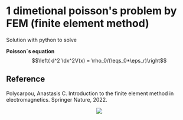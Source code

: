 # 1 dimetional poisson's problem by FEM (finite element method)

Solution with python to solve

**Poisson`s equation**
$$\left( d^2 \dx^2V(x) = \rho_0/(\eqs_0*\eps_r)\right$$

## Reference
Polycarpou, Anastasis C. Introduction to the finite element method in electromagnetics. Springer Nature, 2022.


<div align="center">
	<img src="https://img.shields.io/badge/Python-3776AB?style=flat&logo=Java&logoColor=white"/>
</div>
